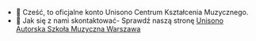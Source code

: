 - 👋 Cześć, to oficjalne konto Unisono Centrum Kształcenia Muzycznego.
- 🎼 Jak się z nami skontaktować- Sprawdź naszą stronę [Unisono Autorska Szkoła Muzyczna Warszawa](https://www.ksztalceniemuzyczne.pl/)

<!---
unisonowarsaw/.htacces is a ✨ special ✨ repository, it contains security and speed tweaks to `.htaccess` file for our website.
--->
